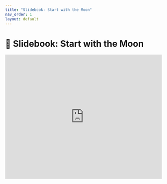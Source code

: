 ```yaml
---
title: "Slidebook: Start with the Moon"
nav_order: 1
layout: default
---
```


# 📖 Slidebook: Start with the Moon

<iframe allowfullscreen="allowfullscreen" scrolling="no" class="fp-iframe" src="https://heyzine.com/flip-book/aeeece61d3.html" style="border: 0px; width: 100%; height: 400px;"></iframe>
